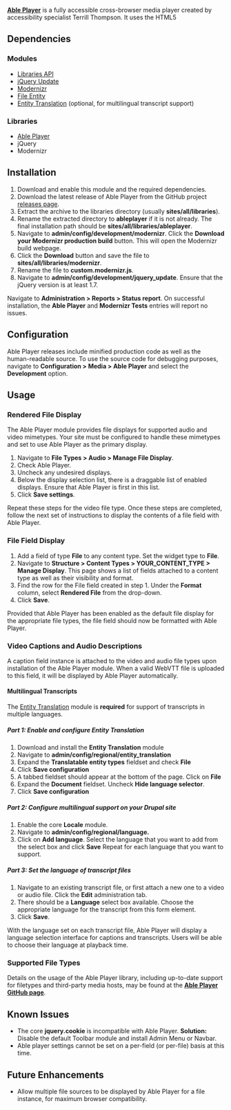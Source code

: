 **[Able Player](https://github.com/ableplayer/ableplayer)** is a fully accessible cross-browser media player created by accessibility specialist Terrill Thompson. It uses the HTML5 <audio> or <video> element for browsers that support them. The Able Player module integrates the jQuery Able Player plugin as a file formatter with support for captions, transcripts, and audio description.

## Dependencies

### Modules

*   [Libraries API](https://www.drupal.org/project/libraries)
*   [jQuery Update](https://www.drupal.org/project/jquery_update)
*   [Modernizr](https://www.drupal.org/project/modernizr)
*   [File Entity](https://www.drupal.org/project/file_entity)
*   [Entity Translation](https://www.drupal.org/project/entity_translation) (optional, for multilingual transcript support)

### Libraries

*   [Able Player](https://github.com/ableplayer/ableplayer)
*   jQuery
*   Modernizr

## Installation

1.  Download and enable this module and the required dependencies.
2.  Download the latest release of Able Player from the GitHub project [releases page](https://github.com/ableplayer/ableplayer/releases).
3.  Extract the archive to the libraries directory (usually **sites/all/libraries**).
4.  Rename the extracted directory to **ableplayer** if it is not already. The final installation path should be **sites/all/libraries/ableplayer**.
5.  Navigate to **admin/config/development/modernizr**. Click the **Download your Modernizr production build** button. This will open the Modernizr build webpage.
6.  Click the **Download** button and save the file to **sites/all/libraries/modernizr**.
7.  Rename the file to **custom.modernizr.js**.
8.  Navigate to **admin/config/development/jquery_update**. Ensure that the jQuery version is at least 1.7.

Navigate to **Administration > Reports > Status report**. On successful installation, the **Able Player** and **Modernizr Tests** entries will report no issues.

## Configuration

Able Player releases include minified production code as well as the human-readable source. To use the source code for debugging purposes, navigate to **Configuration > Media > Able Player** and select the **Development** option.

## Usage

### Rendered File Display

The Able Player module provides file displays for supported audio and video mimetypes. Your site must be configured to handle these mimetypes and set to use Able Player as the primary display.

1.  Navigate to **File Types > Audio > Manage File Display**.
2.  Check Able Player.
3.  Uncheck any undesired displays.
4.  Below the display selection list, there is a draggable list of enabled displays. Ensure that Able Player is first in this list.
5.  Click **Save settings**.

Repeat these steps for the video file type. Once these steps are completed, follow the next set of instructions to display the contents of a file field with Able Player.

### File Field Display

1.  Add a field of type **File** to any content type. Set the widget type to **File**.
2.  Navigate to **Structure > Content Types > YOUR_CONTENT_TYPE > Manage Display**. This page shows a list of fields attached to a content type as well as their visibility and format.
3.  Find the row for the File field created in step 1\. Under the **Format** column, select **Rendered File** from the drop-down.
4.  Click **Save**.

Provided that Able Player has been enabled as the default file display for the appropriate file types, the file field should now be formatted with Able Player.

### Video Captions and Audio Descriptions

A caption field instance is attached to the video and audio file types upon installation of the Able Player module. When a valid WebVTT file is uploaded to this field, it will be displayed by Able Player automatically.

#### Multilingual Transcripts

The [Entity Translation](https://drupal.org/project/entity_translation) module is **required** for support of transcripts in multiple languages.

##### Part 1: Enable and configure Entity Translation

1.  Download and install the **Entity Translation** module
2.  Navigate to **admin/config/regional/entity_translation**
3.  Expand the **Translatable entity types** fieldset and check **File**
4.  Click **Save configuration**
5.  A tabbed fieldset should appear at the bottom of the page. Click on **File**
6.  Expand the **Document** fieldset. Uncheck **Hide language selector**.
7.  Click **Save configuration**

##### Part 2: Configure multilingual support on your Drupal site

1.  Enable the core **Locale** module.
2.  Navigate to **admin/config/regional/language.**
3.  Click on **Add language**. Select the language that you want to add from the select box and click **Save** Repeat for each language that you want to support.

##### Part 3: Set the language of transcript files

1.  Navigate to an existing transcript file, or first attach a new one to a video or audio file. Click the **Edit** administration tab.
2.  There should be a **Language** select box available. Choose the appropriate language for the transcript from this form element.
3.  Click **Save**.

With the language set on each transcript file, Able Player will display a language selection interface for captions and transcripts. Users will be able to choose their language at playback time.

### Supported File Types

Details on the usage of the Able Player library, including up-to-date support for filetypes and third-party media hosts, may be found at the [**Able Player GitHub page**](https://github.com/ableplayer/ableplayer).

## Known Issues

*   The core **jquery.cookie** is incompatible with Able Player. **Solution:** Disable the default Toolbar module and install Admin Menu or Navbar.
*   Able player settings cannot be set on a per-field (or per-file) basis at this time.

## Future Enhancements

*   Allow multiple file sources to be displayed by Able Player for a file instance, for maximum browser compatibility.
